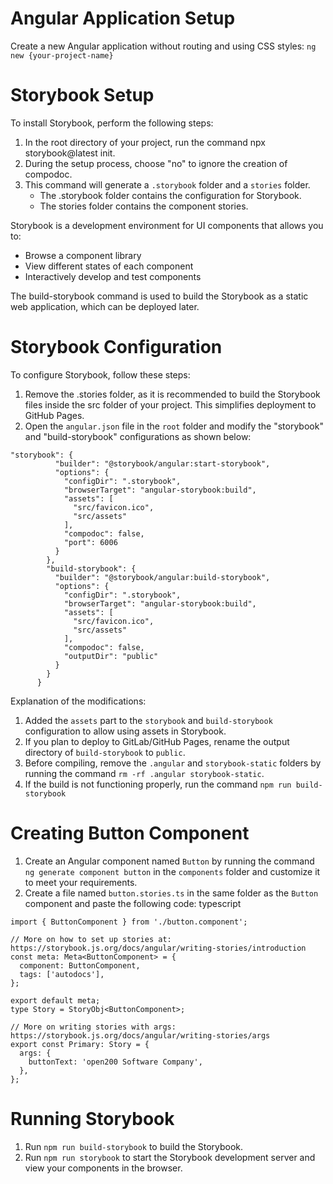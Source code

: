 # Angular Application Setup

Create a new Angular application without routing and using CSS styles: `ng new {your-project-name}`

# Storybook Setup

To install Storybook, perform the following steps:

1. In the root directory of your project, run the command npx storybook@latest init.
2. During the setup process, choose "no" to ignore the creation of compodoc.
3. This command will generate a `.storybook` folder and a `stories` folder.
   - The .storybook folder contains the configuration for Storybook.
   - The stories folder contains the component stories.

Storybook is a development environment for UI components that allows you to:
   - Browse a component library
   - View different states of each component
   - Interactively develop and test components

The build-storybook command is used to build the Storybook as a static web application, which can be deployed later.

# Storybook Configuration

To configure Storybook, follow these steps:

1. Remove the .stories folder, as it is recommended to build the Storybook files inside the src folder of your project. This simplifies deployment to GitHub Pages.
2. Open the `angular.json` file in the `root` folder and modify the "storybook" and "build-storybook" configurations as shown below:

```
"storybook": {
          "builder": "@storybook/angular:start-storybook",
          "options": {
            "configDir": ".storybook",
            "browserTarget": "angular-storybook:build",
            "assets": [
              "src/favicon.ico",
              "src/assets"
            ],
            "compodoc": false,
            "port": 6006
          }
        },
        "build-storybook": {
          "builder": "@storybook/angular:build-storybook",
          "options": {
            "configDir": ".storybook",
            "browserTarget": "angular-storybook:build",
            "assets": [
              "src/favicon.ico",
              "src/assets"
            ],
            "compodoc": false,
            "outputDir": "public"
          }
        }
      } 
```
Explanation of the modifications:
1. Added the `assets` part to the `storybook` and `build-storybook` configuration to allow using assets in Storybook.
2. If you plan to deploy to GitLab/GitHub Pages, rename the output directory of `build-storybook` to `public`.
3. Before compiling, remove the `.angular` and `storybook-static` folders by running the command `rm -rf .angular storybook-static`. 
4. If the build is not functioning properly, run the command `npm run build-storybook`


# Creating Button Component

1. Create an Angular component named `Button` by running the command `ng generate component button` in the `components` folder and customize it to meet your requirements.
2. Create a file named `button.stories.ts` in the same folder as the `Button` component and paste the following code:
typescript

```import type { Meta, StoryObj } from '@storybook/angular';
import { ButtonComponent } from './button.component';

// More on how to set up stories at: https://storybook.js.org/docs/angular/writing-stories/introduction
const meta: Meta<ButtonComponent> = {
  component: ButtonComponent,
  tags: ['autodocs'],
};

export default meta;
type Story = StoryObj<ButtonComponent>;

// More on writing stories with args: https://storybook.js.org/docs/angular/writing-stories/args
export const Primary: Story = {
  args: {
    buttonText: 'open200 Software Company',
  },
};
```

# Running Storybook

1. Run `npm run build-storybook` to build the Storybook.
2. Run `npm run storybook` to start the Storybook development server and view your components in the browser.
